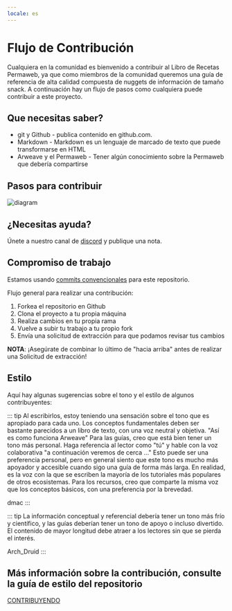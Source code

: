 ```yaml
---
locale: es
---
```


# Flujo de Contribución

Cualquiera en la comunidad es bienvenido a contribuir al Libro de Recetas Permaweb, ya que como miembros de la comunidad queremos una guía de referencia de alta calidad compuesta de nuggets de información de tamaño snack. A continuación hay un flujo de pasos como cualquiera puede contribuir a este proyecto.

## Que necesitas saber?

- git y Github - publica contenido en github.com.
- Markdown - Markdown es un lenguaje de marcado de texto que puede transformarse en HTML
- Arweave y el Permaweb - Tener algún conocimiento sobre la Permaweb que debería compartirse

## Pasos para contribuir

![diagram](https://www.websequencediagrams.com/cgi-bin/cdraw?lz=dGl0bGUgQ29udHJpYnV0aW5nIHRvIFBlcm1hd2ViIENvb2tib29rCgoAGglvciAtPiBSZXBvIDogQ2hlY2sgT3V0IG9mIEZvcmsAFAVzaXRvcnkKbm90ZSBvdmVyAFYKb3IgOiBDcmVhdGUgTWFya2Rvd24gRG9jdW1lbnQAFxpvbW1pdCBDaGFuZ2VzAHQXUHVzaCBCcmFuY2gAYRljAHQGUHVsbCBSZXF1ZXMAWxphc3NpZ24gcmV2aWV3ZXIocykKUgAFBwCBdgsADQYAOhgAKAk6IEFwcHJvdmUgUFIAgjQXbWVyZ2UgdG8gbWFpbg&s=mscgen)

## ¿Necesitas ayuda?

Únete a nuestro canal de [discord](https://discord.gg/haCAX3shxF) y publique una nota.

## Compromiso de trabajo

Estamos usando [commits convencionales](https://www.conventionalcommits.org/en/v1.0.0/)
para este repositorio.

Flujo general para realizar una contribución:

1. Forkea el repositorio en Github
2. Clona el proyecto a tu propia máquina
3. Realiza cambios en tu propia rama
4. Vuelve a subir tu trabajo a tu propio fork
5. Envía una solicitud de extracción para que podamos revisar tus cambios

**NOTA**: ¡Asegúrate de combinar lo último de "hacia arriba" antes de realizar una Solicitud de extracción!

## Estilo

Aquí hay algunas sugerencias sobre el tono y el estilo de algunos contribuyentes:

::: tip
Al escribirlos, estoy teniendo una sensación sobre el tono que es apropiado para cada uno.
Los conceptos fundamentales deben ser bastante parecidos a un libro de texto, con una voz neutral y objetiva. "Así es como funciona Arweave"
Para las guías, creo que está bien tener un tono más personal. Haga referencia al lector como "tú" y hable con la voz colaborativa "a continuación veremos de cerca ..."
Esto puede ser una preferencia personal, pero en general siento que este tono es mucho más apoyador y accesible cuando sigo una guía de forma más larga.
En realidad, es la voz con la que se escriben la mayoría de los tutoriales más populares de otros ecosistemas.
Para los recursos, creo que comparte la misma voz que los conceptos básicos, con una preferencia por la brevedad.

dmac
:::

::: tip
La información conceptual y referencial debería tener un tono más frío y científico, y las guías deberían tener un tono de apoyo o incluso divertido. El contenido de mayor longitud debe atraer a los lectores sin que se pierda el interés.

Arch_Druid
:::

## Más información sobre la contribución, consulte la guía de estilo del repositorio

[CONTRIBUYENDO](https://github.com/twilson63/permaweb-cookbook/blob/main/CONTRIBUTING.md)
